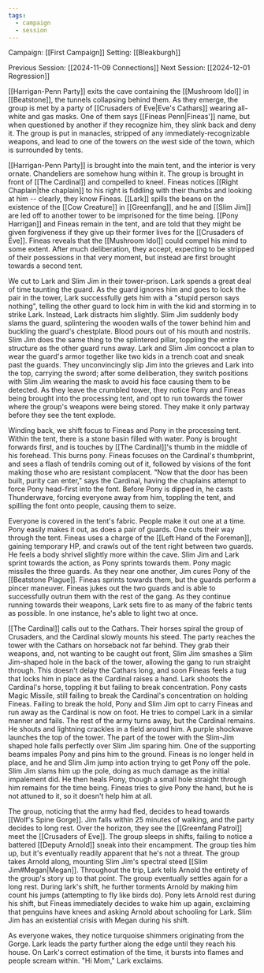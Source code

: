 ```yaml
---
tags:
  - campaign
  - session
---
```


Campaign: [[First Campaign]]
Setting: [[Bleakburgh]]

Previous Session: [[2024-11-09 Connections]]
Next Session: [[2024-12-01 Regression]]

[[Harrigan-Penn Party]] exits the cave containing the [[Mushroom Idol]] in [[Beatstone]], the tunnels collapsing behind them. As they emerge, the group is met by a party of [[Crusaders of Eve|Eve's Cathars]] wearing all-white and gas masks. One of them says [[Fineas Penn|Fineas']] name, but when questioned by another if they recognize him, they slink back and deny it. The group is put in manacles, stripped of any immediately-recognizable weapons, and lead to one of the towers on the west side of the town, which is surrounded by tents.

[[Harrigan-Penn Party]] is brought into the main tent, and the interior is very ornate. Chandeliers are somehow hung within it. The group is brought in front of [[The Cardinal]] and compelled to kneel. Fineas notices [[Right Chaplain|the chaplain]] to his right is fiddling with their thumbs and looking at him -- clearly, they know Fineas. [[Lark]] spills the beans on the existence of the [[Cow Creature]] in [[Greenfang]], and he and [[Slim Jim]] are led off to another tower to be imprisoned for the time being. [[Pony Harrigan]] and Fineas remain in the tent, and are told that they might be given forgiveness if they give up their former lives for the [[Crusaders of Eve]]. Fineas reveals that the [[Mushroom Idol]] could compel his mind to some extent. After much deliberation, they accept, expecting to be stripped of their possessions in that very moment, but instead are first brought towards a second tent.

We cut to Lark and Slim Jim in their tower-prison. Lark spends a great deal of time taunting the guard. As the guard ignores him and goes to lock the pair in the tower, Lark successfully gets him with a "stupid person says nothing", telling the other guard to lock him in with the kid and storming in to strike Lark. Instead, Lark distracts him slightly. Slim Jim suddenly body slams the guard, splintering the wooden walls of the tower behind him and buckling the guard's chestplate. Blood pours out of his mouth and nostrils. Slim Jim does the same thing to the splintered pillar, toppling the entire structure as the other guard runs away. Lark and Slim Jim concoct a plan to wear the guard's armor together like two kids in a trench coat and sneak past the guards. They unconvincingly slip Jim into the grieves and Lark into the top, carrying the sword; after some deliberation, they switch positions with Slim Jim wearing the mask to avoid his face causing them to be detected. As they leave the crumbled tower, they notice Pony and Fineas being brought into the processing tent, and opt to run towards the tower where the group's weapons were being stored. They make it only partway before they see the tent explode.

Winding back, we shift focus to Fineas and Pony in the processing tent. Within the tent, there is a stone basin filled with water. Pony is brought forwards first, and is touches by [[The Cardinal]]'s thumb in the middle of his forehead. This burns pony. Fineas focuses on the Cardinal's thumbprint, and sees a flash of tendrils coming out of it, followed by visions of the font making those who are resistant complacent. "Now that the door has been built, purity can enter," says the Cardinal, having the chaplains attempt to force Pony head-first into the font. Before Pony is dipped in, he casts Thunderwave, forcing everyone away from him, toppling the tent, and spilling the font onto people, causing them to seize.

Everyone is covered in the tent's fabric. People make it out one at a time. Pony easily makes it out, as does a pair of guards. One cuts their way through the tent. Fineas uses a charge of the [[Left Hand of the Foreman]], gaining temporary HP, and crawls out of the tent right between two guards. He feels a body shrivel slightly more within the cave. Slim Jim and Lark sprint towards the action, as Pony sprints towards them. Pony magic missiles the three guards. As they near one another, Jim cures Pony of the [[Beatstone Plague]]. Fineas sprints towards them, but the guards perform a pincer maneuver. Fineas jukes out the two guards and is able to successfully outrun them with the rest of the gang. As they continue running towards their weapons, Lark sets fire to as many of the fabric tents as possible. In one instance, he's able to light two at once.

[[The Cardinal]] calls out to the Cathars. Their horses spiral the group of Crusaders, and the Cardinal slowly mounts his steed. The party reaches the tower with the Cathars on horseback not far behind. They grab their weapons, and, not wanting to be caught out front, Slim Jim smashes a Slim Jim-shaped hole in the back of the tower, allowing the gang to run straight through. This doesn't delay the Cathars long, and soon Fineas feels a tug that locks him in place as the Cardinal raises a hand. Lark shoots the Cardinal's horse, toppling it but failing to break concentration. Pony casts Magic Missile, still failing to break the Cardinal's concentration on holding Fineas. Failing to break the hold, Pony and Slim Jim opt to carry Fineas and run away as the Cardinal is now on foot. He tries to compel Lark in a similar manner and fails. The rest of the army turns away, but the Cardinal remains. He shouts and lightning crackles in a field around him. A purple shockwave launches the top of the tower. The part of the tower with the Slim-Jim shaped hole falls perfectly over Slim Jim sparing him. One of the supporting beams impales Pony and pins him to the ground. Fineas is no longer held in place, and he and Slim Jim jump into action trying to get Pony off the pole. Slim Jim slams him up the pole, doing as much damage as the initial impalement did. He then heals Pony, though a small hole straight through him remains for the time being. Fineas tries to give Pony the hand, but he is not attuned to it, so it doesn't help him at all.

The group, noticing that the army had fled, decides to head towards [[Wolf's Spine Gorge]]. Jim falls within 25 minutes of walking, and the party decides to long rest. Over the horizon, they see the [[Greenfang Patrol]] meet the [[Crusaders of Eve]]. The group sleeps in shifts, failing to notice a battered [[Deputy Arnold]] sneak into their encampment. The group ties him up, but it's eventually readily apparent that he's not a threat. The group takes Arnold along, mounting Slim Jim's spectral steed [[Slim Jim#Megan|Megan]]. Throughout the trip, Lark tells Arnold the entirety of the group's story up to that point. The group eventually settles again for a long rest. During lark's shift, he further torments Arnold by making him count his jumps (attempting to fly like birds do). Pony lets Arnold rest during his shift, but Fineas immediately decides to wake him up again, exclaiming that penguins have knees and asking Arnold about schooling for Lark. Slim Jim has an existential crisis with Megan during his shift.

As everyone wakes, they notice turquoise shimmers originating from the Gorge. Lark leads the party further along the edge until they reach his house. On Lark's correct estimation of the time, it bursts into flames and people scream within. "Hi Mom," Lark exclaims.